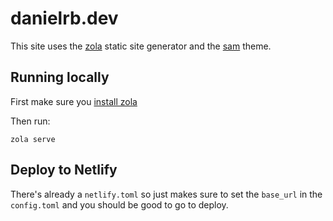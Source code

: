 # danielrb.dev


This site uses the [zola](https://www.getzola.org/) static site generator and 
the [sam](https://github.com/janbaudisch/zola-sam) theme.


## Running locally
First make sure you [install zola](https://www.getzola.org/documentation/getting-started/installation/)

Then run:
```
zola serve
```


## Deploy to Netlify

There's already a `netlify.toml` so just makes sure to set the `base_url` in the `config.toml` and you should
be good to go to deploy.
 